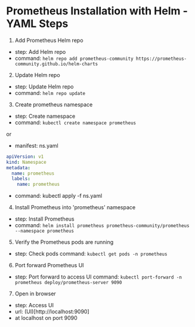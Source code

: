 
# Prometheus Installation with Helm - YAML Steps



1) Add Prometheus Helm repo 
- step: Add Helm repo
- command: ```helm repo add prometheus-community https://prometheus-community.github.io/helm-charts```

2) Update Helm repo 
- step: Update Helm repo
 - command: ```helm repo update``` 

3) Create prometheus namespace 
- step: Create namespace
- command: ```kubectl create namespace prometheus``` 

or 

- manifest: ns.yaml 
```yaml
apiVersion: v1
kind: Namespace
metadata:
  name: prometheus
  labels:
    name: prometheus
```

- command: kubectl apply -f ns.yaml

4) Install Prometheus into 'prometheus' namespace 
- step: Install Prometheus
 - command: ```helm install prometheus prometheus-community/prometheus --namespace prometheus ```

5) Verify the Prometheus pods are running 
- step: Check pods
  command: ```kubectl get pods -n prometheus``` 

6) Port forward Prometheus UI 
- step: Port forward to access UI
  command: ```kubectl port-forward -n prometheus deploy/prometheus-server 9090``` 

7) Open in browser 
- step: Access UI
- url: (UI)[http://localhost:9090]
- at localhost on port 9090

